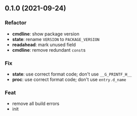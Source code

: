 ## 0.1.0 (2021-09-24)

### Refactor

- **cmdline**: show package version
- **state**: rename `VERSION` to `PACKAGE_VERSION`
- **readahead**: mark unused field
- **cmdline**: remove redundant `const`s

### Fix

- **state**: use correct format code; don't use `__G_PRINTF_H__`
- **proc**: use correct format code; don't use `entry.d_name`

### Feat

- remove all build errors
- init
